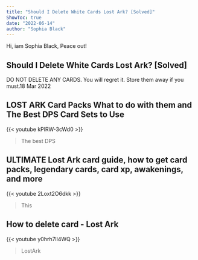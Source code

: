 ```yaml
---
title: "Should I Delete White Cards Lost Ark? [Solved]"
ShowToc: true 
date: "2022-06-14"
author: "Sophia Black" 
---
```


Hi, iam Sophia Black, Peace out!
## Should I Delete White Cards Lost Ark? [Solved]
DO NOT DELETE ANY CARDS. You will regret it. Store them away if you must.18 Mar 2022

## LOST ARK Card Packs What to do with them and The Best DPS Card Sets to Use
{{< youtube kPlRW-3cWd0 >}}
>The best DPS 

## ULTIMATE Lost Ark card guide, how to get card packs, legendary cards, card xp, awakenings, and more
{{< youtube 2Loxt2O6dkk >}}
>This 

## How to delete card - Lost Ark
{{< youtube y0hrh7ll4WQ >}}
>LostArk

